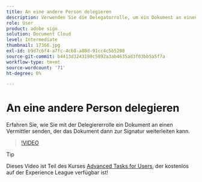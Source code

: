 ```yaml
---
title: An eine andere Person delegieren
description: Verwenden Sie die Delegatorrolle, um ein Dokument an einen Vermittler zu senden, der dann das Dokument zum Unterschreiben weiterleiten kann.
role: User
product: adobe sign
solution: Document Cloud
level: Intermediate
thumbnail: 17366.jpg
exl-id: b9d7c6f4-a7fc-4cb8-a80d-91cc4c5b5298
source-git-commit: b4413d3243190c5892a3ab4635ad3f03bb5a5f7a
workflow-type: tm+mt
source-wordcount: '71'
ht-degree: 0%

---
```


# An eine andere Person delegieren

Erfahren Sie, wie Sie mit der Delegiererrolle ein Dokument an einen Vermittler senden, der das Dokument dann zur Signatur weiterleiten kann.

>[!VIDEO](https://video.tv.adobe.com/v/17366?hidetitle=true)

>[!TIP]
>
>Dieses Video ist Teil des Kurses [Advanced Tasks for Users](https://experienceleague.adobe.com/?recommended=Sign-U-1-2020.3), der kostenlos auf der Experience League verfügbar ist!

